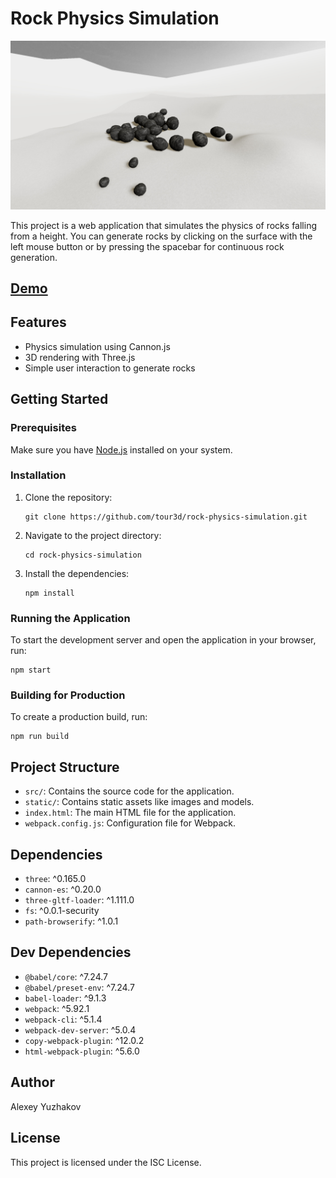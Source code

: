 # Rock Physics Simulation

![Screenshot](assets/screenshot.jpg)

This project is a web application that simulates the physics of rocks falling from a height. You can generate rocks by clicking on the surface with the left mouse button or by pressing the spacebar for continuous rock generation.

## [Demo](https://d971d54a-6f4d-4f3b-9027-1b16a0c29369.selstorage.ru/media/3d/rock-physics-simulation/index.html)

## Features

- Physics simulation using Cannon.js
- 3D rendering with Three.js
- Simple user interaction to generate rocks

## Getting Started

### Prerequisites

Make sure you have [Node.js](https://nodejs.org) installed on your system.

### Installation

1. Clone the repository:

   ```
   git clone https://github.com/tour3d/rock-physics-simulation.git
   ```

2. Navigate to the project directory:

   ```
   cd rock-physics-simulation
   ```

3. Install the dependencies:
   ```
   npm install
   ```

### Running the Application

To start the development server and open the application in your browser, run:

```
npm start
```

### Building for Production

To create a production build, run:

```
npm run build
```

## Project Structure

- `src/`: Contains the source code for the application.
- `static/`: Contains static assets like images and models.
- `index.html`: The main HTML file for the application.
- `webpack.config.js`: Configuration file for Webpack.

## Dependencies

- `three`: ^0.165.0
- `cannon-es`: ^0.20.0
- `three-gltf-loader`: ^1.111.0
- `fs`: ^0.0.1-security
- `path-browserify`: ^1.0.1

## Dev Dependencies

- `@babel/core`: ^7.24.7
- `@babel/preset-env`: ^7.24.7
- `babel-loader`: ^9.1.3
- `webpack`: ^5.92.1
- `webpack-cli`: ^5.1.4
- `webpack-dev-server`: ^5.0.4
- `copy-webpack-plugin`: ^12.0.2
- `html-webpack-plugin`: ^5.6.0

## Author

Alexey Yuzhakov

## License

This project is licensed under the ISC License.
